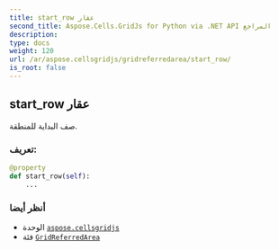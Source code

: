 ```yaml
---
title: start_row عقار
second_title: Aspose.Cells.GridJs for Python via .NET API المراجع
description:
type: docs
weight: 120
url: /ar/aspose.cellsgridjs/gridreferredarea/start_row/
is_root: false
---
```

##  start_row عقار


صف البداية للمنطقة.
###  تعريف:
```python
@property
def start_row(self):
    ...
```

###  أنظر أيضا
* الوحدة [`aspose.cellsgridjs`](../../)
* فئة [`GridReferredArea`](/cells/python-net/ar/aspose.cellsgridjs/gridreferredarea)

